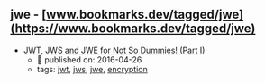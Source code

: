 jwe - [www.bookmarks.dev/tagged/jwe](https://www.bookmarks.dev/tagged/jwe)
---
* [JWT, JWS and JWE for Not So Dummies! (Part I)](https://medium.facilelogin.com/jwt-jws-and-jwe-for-not-so-dummies-b63310d201a3)
    * :calendar: published on: 2016-04-26
    * tags: [jwt](../tags/jwt.md), [jws](../tags/jws.md), [jwe](../tags/jwe.md), [encryption](../tags/encryption.md)
